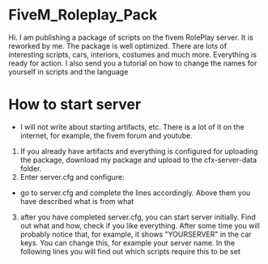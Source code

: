 # FiveM_Roleplay_Pack
Hi. I am publishing a package of scripts on the fivem RolePlay server. It is reworked by me. The package is well optimized. There are lots of interesting scripts, cars, interiors, costumes and much more. Everything is ready for action. I also send you a tutorial on how to change the names for yourself in scripts and the language

# How to start server
- I will not write about starting artifacts, etc. There is a lot of it on the internet, for example, the fivem forum and youtube.

1. If you already have artifacts and everything is configured for uploading the package, download my package and upload to the cfx-server-data folder.
2. Enter server.cfg and configure:
- go to server.cfg and complete the lines accordingly. Above them you have described what is from what
3. after you have completed server.cfg, you can start server initially. Find out what and how, check if you like everything. After some time you will probably notice that, for example, it shows "YOURSERVER" in the car keys. You can change this, for example your server name. In the following lines you will find out which scripts require this to be set
